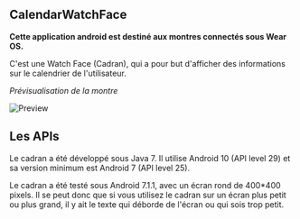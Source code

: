## CalendarWatchFace

**Cette application android est destiné aux montres connectés sous Wear OS.**

C'est une Watch Face (Cadran), qui a pour but d'afficher des informations sur le calendrier de l'utilisateur.

*Prévisualisation de la montre*

![Preview](https://raw.githubusercontent.com/themsou/CalendarWatchFace/master/app/src/main/res/drawable/preview.png)

## Les APIs

Le cadran a été développé sous Java 7.
Il utilise Android 10 (API level 29) et sa version minimum est Android 7 (API level 25).

Le cadran a été testé sous Android 7.1.1, avec un écran rond de 400*400 pixels. Il se peut donc que si vous utilisez le cadran sur un écran plus petit ou plus grand, il y ait le texte qui déborde de l'écran ou qui sois trop petit.